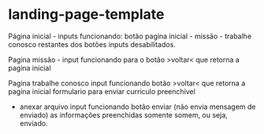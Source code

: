 # landing-page-template

Página inicial - 
inputs funcionando:
botão pagina inicial - missão - trabalhe conosco
restantes dos botões inputs desabilitados.

Pagina missão - 
input funcionando para o botão >voltar< que retorna a pagina inicial

Pagina trabalhe conosco
input funcionando botão >voltar< que retorna a pagina inicial
formulario para enviar curriculo 
preenchivel
- anexar arquivo input funcionando
botão enviar (não envia mensagem de enviado)
as informações preenchidas somente somem, ou seja, enviado.
